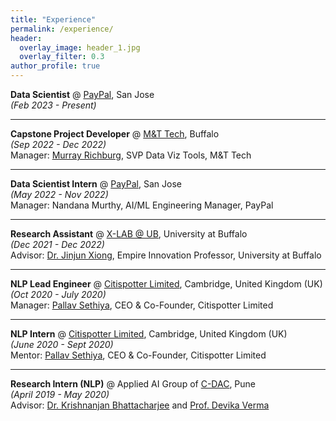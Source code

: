 ```yaml
---
title: "Experience"
permalink: /experience/
header:
  overlay_image: header_1.jpg
  overlay_filter: 0.3
author_profile: true
---
```


<b>Data Scientist</b> @ <a href="https://www.linkedin.com/company/paypal"> PayPal</a>, San Jose <br>
<i>(Feb 2023 - Present)</i><br>

---
<b>Capstone Project Developer</b> @ <a href="https://www3.mtb.com/careers/technology-careers"> M&T Tech</a>, Buffalo <br>
<i>(Sep 2022 - Dec 2022)</i><br> 
Manager: [Murray Richburg](https://www.linkedin.com/in/murrayrichburg/), SVP Data Viz Tools, M&T Tech<br>

---
<b>Data Scientist Intern</b> @ <a href="https://www.linkedin.com/company/paypal"> PayPal</a>, San Jose <br>
<i>(May 2022 - Nov 2022)</i><br> 
Manager: Nandana Murthy, AI/ML Engineering Manager, PayPal<br>

---
<b>Research Assistant</b> @ <a href="https://www.xlab-ub.com/home"> X-LAB @ UB</a>, University at Buffalo<br>
<i>(Dec 2021 - Dec 2022)</i><br> 
Advisor: [Dr. Jinjun Xiong](https://www.xlab-ub.com/home), Empire Innovation Professor, University at Buffalo <br>

---
<b>NLP Lead Engineer</b> @ <a href="http://citispotter.com/"> Citispotter Limited</a>, Cambridge, United Kingdom (UK)<br>
<i>(Oct 2020 - July 2020)</i><br> 
Manager: [Pallav Sethiya](https://www.linkedin.com/in/pallavsethiya/), CEO & Co-Founder, Citispotter Limited <br>

---
<b>NLP Intern</b> @ <a href="http://citispotter.com/"> Citispotter Limited</a>, Cambridge, United Kingdom (UK)<br>
<i>(June 2020 - Sept 2020)</i><br>
Mentor: [Pallav Sethiya](https://www.linkedin.com/in/pallavsethiya/), CEO & Co-Founder, Citispotter Limited <br>

---
<b>Research Intern (NLP)</b> @ Applied AI Group of <a href="https://www.cdac.in/">C-DAC</a>, Pune<br>
<i>(April 2019 - May 2020)</i><br>
  Advisor: [Dr. Krishnanjan Bhattacharjee](https://www.linkedin.com/in/dr-krishnanjan-bhattacharjee-b1852141/) and [Prof. Devika Verma](https://www.linkedin.com/in/devikaverma/)
